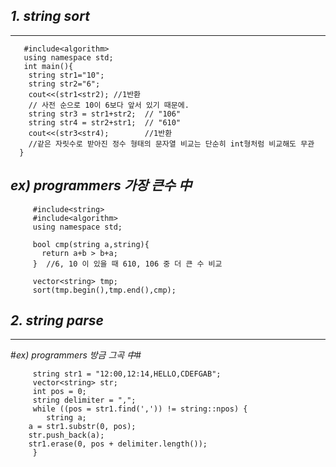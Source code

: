 ## *1. string sort*

<hr>

  ```#include<string> 
     #include<algorithm> 
     using namespace std;
     int main(){
      string str1="10";
      string str2="6";
      cout<<(str1<str2); //1반환 
      // 사전 순으로 10이 6보다 앞서 있기 때문에.
      string str3 = str1+str2;  // "106"
      string str4 = str2+str1;  // "610"
      cout<<(str3<str4);        //1반환
      //같은 자릿수로 받아진 정수 형태의 문자열 비교는 단순히 int형처럼 비교해도 무관
    }
```
    
## *ex) programmers 가장 큰수 中*
 
 ```
      #include<string>
      #include<algorithm>
      using namespace std;
      
      bool cmp(string a,string){
        return a+b > b+a;
      }  //6, 10 이 있을 때 610, 106 중 더 큰 수 비교
     
      vector<string> tmp;
      sort(tmp.begin(),tmp.end(),cmp);
 ```

## *2. string parse*

<hr>

#*ex) programmers 방금 그곡 中*#

```
     string str1 = "12:00,12:14,HELLO,CDEFGAB"; 
     vector<string> str;
     int pos = 0;
     string delimiter = ",";
     while ((pos = str1.find(',')) != string::npos) {
     	string a;
	a = str1.substr(0, pos);
	str.push_back(a);
	str1.erase(0, pos + delimiter.length());
     }
```
 
  
